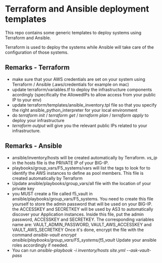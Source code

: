 Terraform and Ansible deployment templates
==========================================

This repo contains some generic templates to deploy systems using Terraform and Ansible.

Terraform is used to deploy the systems while Ansible will take care of the configuration of those systems.

Remarks - Terraform
-------------------

* make sure that your AWS credentials are set on your system using Terraform / Ansible (.aws/credentials for example on mac)
* update terraform/variables.tf to deploy the infrastructure components acordingly (specifically the AllowedIPs to allow access from your public IP to your env)
* update terraform/templates/ansible_inventory.tpl file so that you specify the right ansible_python_interpreter for your local environment 
* do *terraform init* / *terraform get* / *terraform plan* / *terraform apply* to deploy your infrastructure
* *terraform output* will give you the relevant public IPs related to your infrastructure.

Remarks - Ansible
-----------------

* ansible/inventory/hosts will be created automatically by Terraform. *vs_ip* in the hosts file is the PRIVATE IP of your BIG-IP.
* playbooks/group_vars/F5_systems/vars will list the tags to look for to identify the AWS instances to define as pool members. This file is created automatically by Terraform
* Update ansible/playbooks/group_vars/all file with the location of your private key
* you MUST create a file called f5_vault in ansible/playbooks/group_vars/F5_systems. You need to create this file yourself to store the admin password that will be used on your BIG-IP. the ACCESSKEY and SECRETKEY will be used by AS3 to automatically discover your Application instances.  Inside this file, put the admin password, ACCESSKEY and SECRETKEY. The corresponding variables name are: VAULT_ADMIN_PASSWORD, VAULT_AWS_ACCESSKEY and VAULT_AWS_SECRETKEY
  Once it's done, encrypt the file with the command *ansible-vault encrypt ansible/playbooks/group_vars/F5_systems/f5_vault*
  Update your ansible roles accordingly if needed.
* You can run *ansible-playbook -i inventory/hosts site.yml --ask-vault-pass*
